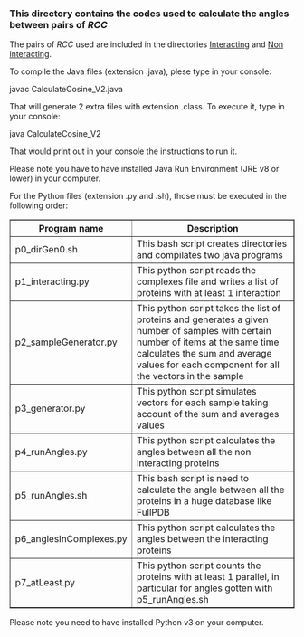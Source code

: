 <h3>This directory contains the codes used to calculate the angles between pairs of <i>RCC</i></h3>
<p>The pairs of <i>RCC</i> used are included in the directories <a href="https://github.com/gdelrioifc/PPI-RCC2/tree/main/Parallelism/Interacting">Interacting</a> and <a href="https://github.com/gdelrioifc/PPI-RCC2/tree/main/Parallelism/NonInteracting">Non interacting</a>.</p>

<p>To compile the Java files (extension .java), plese type in your console:</p>
<p>javac CalculateCosine_V2.java</p>
<p>That will generate 2 extra files with extension .class. To execute it, type in your console:</p>
<p>java CalculateCosine_V2</p>
<p>That would print out in your console the instructions to run it.</p>
<p>Please note you have to have installed Java Run Environment (JRE v8 or lower) in your computer.</p>

<p>For the Python files (extension .py and .sh), those must be executed in the following order:</p>
<table border=1>
<th>Program name</th><th>Description</th>
<tr>
  <td>p0_dirGen0.sh</td>
  <td>This bash script creates directories and compilates two java programs</td>
</tr>
<tr>
  <td>p1_interacting.py</td>
  <td>This python script reads the complexes file and writes a list of proteins with at least 1 interaction</td>
</tr>
<tr>
  <td>p2_sampleGenerator.py</td>
  <td>This python script takes the list of proteins and generates a given number of samples with certain number of items
				at the same time calculates the sum and average values for each component for all the vectors in the sample</td>
</tr>
<tr>
  <td>p3_generator.py</td>
  <td>This python script simulates vectors for each sample taking account of the sum and averages values</td>
</tr>
<tr>
  <td>p4_runAngles.py</td>
  <td>This python script calculates the angles between all the non interacting proteins</td>
</tr>
<tr>
  <td>p5_runAngles.sh</td>
  <td>This bash script is need to calculate the angle between all the proteins in a huge database like FullPDB</td>
</tr>
<tr>
  <td>p6_anglesInComplexes.py</td>
  <td>This python script calculates the angles between the interacting proteins</td>
</tr>
<tr>
  <td>p7_atLeast.py</td>
  <td>This python script counts the proteins with at least 1 parallel, in particular for angles gotten with p5_runAngles.sh</td>
</tr>
</table>
<p>Please note you need to have installed Python v3 on your computer.</p>
